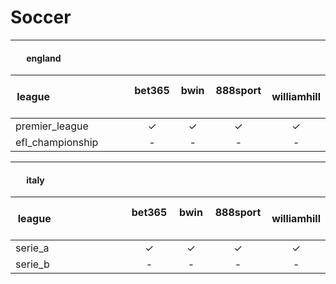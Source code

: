 # Soccer

---
#### <span class="flag-icon flag-icon-gb-eng" style="margin:6px"></span> &nbsp; &nbsp; england
| &nbsp; &nbsp; &nbsp; &nbsp; &nbsp; &nbsp; &nbsp; &nbsp; &nbsp; &nbsp; &nbsp; &nbsp; &nbsp; &nbsp; &nbsp; league&nbsp; &nbsp; &nbsp; &nbsp; &nbsp; &nbsp; &nbsp; &nbsp; &nbsp; &nbsp; &nbsp; &nbsp; &nbsp; &nbsp; &nbsp;  | bet365 &nbsp; | bwin &nbsp; | 888sport &nbsp; | williamhill |
|-|:-:|:-:|:-:|:-:|
|premier_league|✓|✓|✓|✓|
|efl_championship|-|-|-|-|

---
#### <span class="flag-icon flag-icon-it" style="margin:6px"></span> &nbsp; &nbsp; italy
| &nbsp; &nbsp; &nbsp; &nbsp; &nbsp; &nbsp; &nbsp; &nbsp; &nbsp; &nbsp; &nbsp; &nbsp; &nbsp; &nbsp; &nbsp; league&nbsp; &nbsp; &nbsp; &nbsp; &nbsp; &nbsp; &nbsp; &nbsp; &nbsp; &nbsp; &nbsp; &nbsp; &nbsp; &nbsp; &nbsp;  | bet365 &nbsp; | bwin &nbsp; | 888sport &nbsp; | williamhill |
|-|:-:|:-:|:-:|:-:|
|serie_a|✓|✓|✓|✓|
|serie_b|-|-|-|-|
